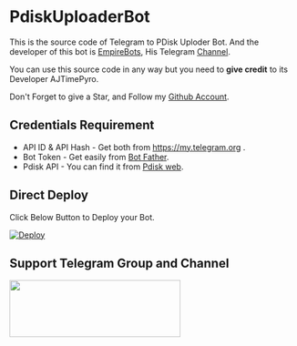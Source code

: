 # PdiskUploaderBot

This is the source code of Telegram to PDisk Uploder Bot.
And the developer of this bot is [EmpireBots](https://t.me/joinchat/kjunC9ncso80MzNl), His Telegram [Channel](http://t.me/EmpireBots).

You can use this source code in any way but you need to **give credit** to its
Developer AJTimePyro.

Don't Forget to give a Star, and Follow my [Github Account](https://github.com/gigameher473).


## Credentials Requirement
* API ID & API Hash - Get both from https://my.telegram.org .
* Bot Token - Get easily from [Bot Father](https://t.me/BotFather).
* Pdisk API - You can find it from [Pdisk web](https://www.pdisk.net/use-api).


## Direct Deploy
Click Below Button to Deploy your Bot.

[![Deploy](https://www.herokucdn.com/deploy/button.svg)](https://heroku.com/deploy?template=https://github.com/gigameher473/EmpirePDiskUploder)

## Support Telegram Group and Channel

<a href="http://t.me/Empirebots"><img src="https://smartiblogster.com/wp-content/uploads/2021/03/smartiblogster-iblogster-join-telegram-channel.png" style="width: 300px; height: 100px"></a>
